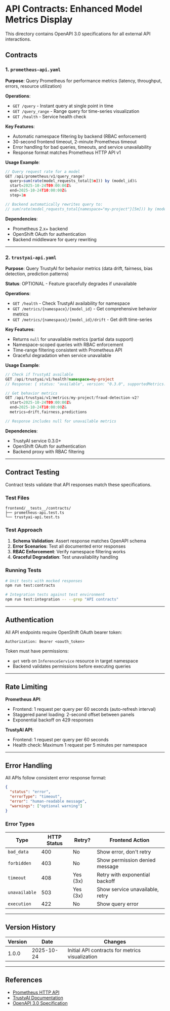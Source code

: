 # API Contracts: Enhanced Model Metrics Display

This directory contains OpenAPI 3.0 specifications for all external API interactions.

## Contracts

### 1. `prometheus-api.yaml`

**Purpose**: Query Prometheus for performance metrics (latency, throughput, errors, resource utilization)

**Operations**:
- `GET /query` - Instant query at single point in time
- `GET /query_range` - Range query for time-series visualization
- `GET /health` - Service health check

**Key Features**:
- Automatic namespace filtering by backend (RBAC enforcement)
- 30-second frontend timeout, 2-minute Prometheus timeout
- Error handling for bad queries, timeouts, and service unavailability
- Response format matches Prometheus HTTP API v1

**Usage Example**:
```typescript
// Query request rate for a model
GET /api/prometheus/v1/query_range?
  query=sum(rate(model_requests_total[5m])) by (model_id)&
  start=2025-10-24T09:00:00Z&
  end=2025-10-24T10:00:00Z&
  step=1m

// Backend automatically rewrites query to:
// sum(rate(model_requests_total{namespace="my-project"}[5m])) by (model_id)
```

**Dependencies**:
- Prometheus 2.x+ backend
- OpenShift OAuth for authentication
- Backend middleware for query rewriting

---

### 2. `trustyai-api.yaml`

**Purpose**: Query TrustyAI for behavior metrics (data drift, fairness, bias detection, prediction patterns)

**Status**: OPTIONAL - Feature gracefully degrades if unavailable

**Operations**:
- `GET /health` - Check TrustyAI availability for namespace
- `GET /metrics/{namespace}/{model_id}` - Get comprehensive behavior metrics
- `GET /metrics/{namespace}/{model_id}/drift` - Get drift time-series

**Key Features**:
- Returns `null` for unavailable metrics (partial data support)
- Namespace-scoped queries with RBAC enforcement
- Time-range filtering consistent with Prometheus API
- Graceful degradation when service unavailable

**Usage Example**:
```typescript
// Check if TrustyAI available
GET /api/trustyai/v1/health?namespace=my-project
// Response: { status: "available", version: "0.3.0", supportedMetrics: ["drift", "fairness"] }

// Get behavior metrics
GET /api/trustyai/v1/metrics/my-project/fraud-detection-v2?
  start=2025-10-24T09:00:00Z&
  end=2025-10-24T10:00:00Z&
  metrics=drift,fairness,predictions

// Response includes null for unavailable metrics
```

**Dependencies**:
- TrustyAI service 0.3.0+
- OpenShift OAuth for authentication
- Backend proxy with RBAC filtering

---

## Contract Testing

Contract tests validate that API responses match these specifications.

### Test Files

```
frontend/__tests__/contracts/
├── prometheus-api.test.ts
└── trustyai-api.test.ts
```

### Test Approach

1. **Schema Validation**: Assert response matches OpenAPI schema
2. **Error Scenarios**: Test all documented error responses
3. **RBAC Enforcement**: Verify namespace filtering works
4. **Graceful Degradation**: Test unavailability handling

### Running Tests

```bash
# Unit tests with mocked responses
npm run test:contracts

# Integration tests against test environment
npm run test:integration -- --grep "API contracts"
```

---

## Authentication

All API endpoints require OpenShift OAuth bearer token:

```http
Authorization: Bearer <oauth_token>
```

Token must have permissions:
- `get` verb on `InferenceService` resource in target namespace
- Backend validates permissions before executing queries

---

## Rate Limiting

**Prometheus API**:
- Frontend: 1 request per query per 60 seconds (auto-refresh interval)
- Staggered panel loading: 2-second offset between panels
- Exponential backoff on 429 responses

**TrustyAI API**:
- Frontend: 1 request per query per 60 seconds
- Health check: Maximum 1 request per 5 minutes per namespace

---

## Error Handling

All APIs follow consistent error response format:

```json
{
  "status": "error",
  "errorType": "timeout",
  "error": "human-readable message",
  "warnings": ["optional warning"]
}
```

### Error Types

| Type | HTTP Status | Retry? | Frontend Action |
|------|-------------|--------|-----------------|
| `bad_data` | 400 | No | Show error, don't retry |
| `forbidden` | 403 | No | Show permission denied message |
| `timeout` | 408 | Yes (3x) | Retry with exponential backoff |
| `unavailable` | 503 | Yes (3x) | Show service unavailable, retry |
| `execution` | 422 | No | Show query error |

---

## Version History

| Version | Date | Changes |
|---------|------|---------|
| 1.0.0 | 2025-10-24 | Initial API contracts for metrics visualization |

---

## References

- [Prometheus HTTP API](https://prometheus.io/docs/prometheus/latest/querying/api/)
- [TrustyAI Documentation](https://trustyai.io/)
- [OpenAPI 3.0 Specification](https://swagger.io/specification/)
